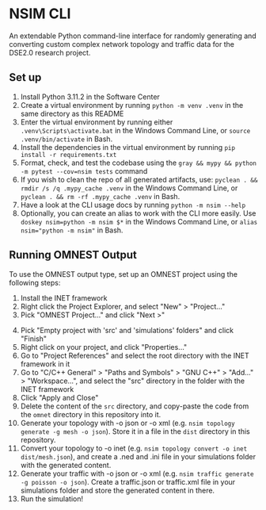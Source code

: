 # NSIM CLI

An extendable Python command-line interface for randomly generating and converting custom complex network topology and traffic data for the DSE2.0 research project.

## Set up

1. Install Python 3.11.2 in the Software Center
2. Create a virtual environment by running `python -m venv .venv` in the same directory as this README
3. Enter the virtual environment by running either `.venv\Scripts\activate.bat` in the Windows Command Line, or `source .venv/bin/activate` in Bash.
4. Install the dependencies in the virtual environment by running `pip install -r requirements.txt`
5. Format, check, and test the codebase using the `gray && mypy && python -m pytest --cov=nsim tests` command
6. If you wish to clean the repo of all generated artifacts, use: `pyclean . && rmdir /s /q .mypy_cache .venv` in the Windows Command Line, or `pyclean . && rm -rf .mypy_cache .venv` in Bash.
7. Have a look at the CLI usage docs by running `python -m nsim --help`
8. Optionally, you can create an alias to work with the CLI more easily. Use `doskey nsim=python -m nsim $*` in the Windows Command Line, or `alias nsim="python -m nsim"` in Bash.

## Running OMNEST Output

To use the OMNEST output type, set up an OMNEST project using the following steps:
1. Install the INET framework
2. Right click the Project Explorer, and select "New" > "Project..."
3. Pick "OMNEST Project..." and click "Next >"
<!-- TODO could I create a template? -->
4. Pick "Empty project with 'src' and 'simulations' folders" and click "Finish"
5. Right click on your project, and click "Properties..."
6. Go to "Project References" and select the root directory with the INET framework in it
7. Go to "C/C++ General" > "Paths and Symbols" > "GNU C++" > "Add..." > "Workspace...", and select the "src" directory in the folder with the INET framework
8. Click "Apply and Close"
9. Delete the content of the `src` directory, and copy-paste the code from the `omnet` directory in this repository into it.
10. Generate your topology with -o json or -o xml (e.g. `nsim topology generate -g mesh -o json`). Store it in a file in the `dist` directory in this repository.
11. Convert your topology to -o inet (e.g. `nsim topology convert -o inet dist/mesh.json`), and create a .ned and .ini file in your simulations folder with the generated content.
11. Generate your traffic with -o json or -o xml (e.g. `nsim traffic generate -g poisson -o json`). Create a traffic.json or traffic.xml file in your simulations folder and store the generated content in there.
12. Run the simulation!
